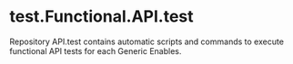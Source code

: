 # test.Functional.API.test

Repository API.test contains automatic scripts and commands to execute functional API tests for each Generic Enables.
